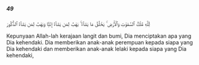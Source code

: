 ##### 49

<span class="ayah">لِّلَّهِ مُلْكُ ٱلسَّمَٰوَٰتِ وَٱلْأَرْضِ ۚ يَخْلُقُ مَا يَشَآءُ ۚ يَهَبُ لِمَن يَشَآءُ إِنَٰثًۭا وَيَهَبُ لِمَن يَشَآءُ ٱلذُّكُورَ</span>

<span class="ayah_translation">Kepunyaan Allah-lah kerajaan langit dan bumi, Dia menciptakan apa yang Dia kehendaki. Dia memberikan anak-anak perempuan kepada siapa yang Dia kehendaki dan memberikan anak-anak lelaki kepada siapa yang Dia kehendaki,</span>
